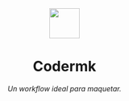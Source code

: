 <div align='center'>
  <img height="60" src="https://www.code-labs.com/wp-content/themes/codelabs/img/[Brand]SymbolBlue.svg">
  <h1>Codermk</h1>

  <i>Un workflow ideal para maquetar.</i>
</div>
